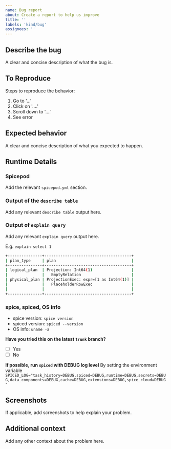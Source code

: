 ```yaml
---
name: Bug report
about: Create a report to help us improve
title: ''
labels: 'kind/bug'
assignees: ''
---
```


## Describe the bug

A clear and concise description of what the bug is.

## To Reproduce

Steps to reproduce the behavior:

1. Go to '...'
2. Click on '....'
3. Scroll down to '....'
4. See error

## Expected behavior

A clear and concise description of what you expected to happen.

## Runtime Details

### Spicepod

Add the relevant `spicepod.yml` section.

### Output of the `describe table`

Add any relevant `describe table` output here.

### Output of `explain query`

Add any relevant `explain query` output here.

E.g. `explain select 1`

```bash
+---------------+--------------------------------------+
| plan_type     | plan                                 |
+---------------+--------------------------------------+
| logical_plan  | Projection: Int64(1)                 |
|               |   EmptyRelation                      |
| physical_plan | ProjectionExec: expr=[1 as Int64(1)] |
|               |   PlaceholderRowExec                 |
|               |                                      |
+---------------+--------------------------------------+
```

### spice, spiced, OS info

- spice version: `spice version`
- spiced version: `spiced --version`
- OS info: `uname -a`

**Have you tried this on the latest `trunk` branch?**

- [ ] Yes
- [ ] No

**If possible, run `spiced` with DEBUG log level**
By setting the environment variable `SPICED_LOG="task_history=DEBUG,spiced=DEBUG,runtime=DEBUG,secrets=DEBUG,data_components=DEBUG,cache=DEBUG,extensions=DEBUG,spice_cloud=DEBUG"`

## Screenshots

If applicable, add screenshots to help explain your problem.

## Additional context

Add any other context about the problem here.
